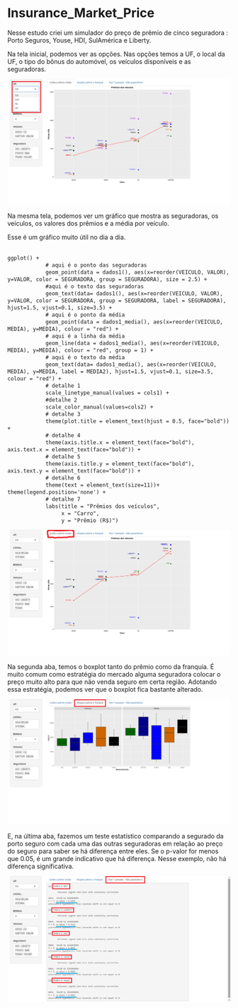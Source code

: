 # Insurance_Market_Price

Nesse estudo criei um simulador do preço de prêmio de cinco seguradora : Porto Seguros, Youse, HDI, SulAmérica e Liberty.



Na tela inicial, podemos ver as opções. Nas opções temos a UF, o local da UF, o tipo do bônus do automóvel, os veículos disponíveis e as seguradoras.

![tela 0](tela0.png)

Na mesma tela, podemos ver um gráfico que mostra as seguradoras, os veículos, os valores dos prêmios e a média por veículo.

Esse é um gráfico muito útil no dia a dia.


```{r }

ggplot() +
            # aqui é o ponto das seguradoras
            geom_point(data = dados1(), aes(x=reorder(VEICULO, VALOR), y=VALOR, color = SEGURADORA, group = SEGURADORA), size = 2.5) +
            #aqui é o texto das seguradoras 
            geom_text(data= dados1(), aes(x=reorder(VEICULO, VALOR), y=VALOR, color = SEGURADORA, group = SEGURADORA, label = SEGURADORA), hjust=1.5, vjust=0.1, size=3.5) +
            # aqui é o ponto da média
            geom_point(data = dados1_media(), aes(x=reorder(VEICULO, MEDIA), y=MEDIA), colour = "red") +
            # aqui é a linha da média
            geom_line(data = dados1_media(), aes(x=reorder(VEICULO, MEDIA), y=MEDIA), colour = "red", group = 1) +
            # aqui é o texto da média
            geom_text(data= dados1_media(), aes(x=reorder(VEICULO, MEDIA), y=MEDIA, label = MEDIA2), hjust=1.5, vjust=0.1, size=3.5, colour = "red") +
            # detalhe 1
            scale_linetype_manual(values = cols1) +
            #detalhe 2
            scale_color_manual(values=cols2) +
            # detalhe 3
            theme(plot.title = element_text(hjust = 0.5, face="bold")) +
            # detalhe 4
            theme(axis.title.x = element_text(face="bold"), axis.text.x = element_text(face="bold")) +
            # detalhe 5
            theme(axis.title.y = element_text(face="bold"), axis.text.y = element_text(face="bold")) +
            # detalhe 6
            theme(text = element_text(size=11))+ theme(legend.position='none') +
            # detalhe 7
            labs(title = "Prêmios dos veículos",
                 x = "Carro",
                 y = "Prêmio (R$)")

```


![tela 1](tela1.png)

Na segunda aba, temos o boxplot tanto do prêmio como da franquia. É muito comum como estratégia do mercado alguma seguradora colocar o preço muito alto para que não venda seguro em certa região. Adotando essa estratégia, podemos ver que o boxplot fica bastante alterado.

![tela 2](tela2.png)

E, na última aba, fazemos um teste estatístico comparando a segurado da porto seguro com cada uma das outras seguradoras em relação ao preço do seguro para saber se há diferença entre eles. Se o p-valor for menos que 0.05, é um grande indicativo que há diferença. Nesse exemplo, não há diferença significativa.

![tela 3](tela3.png)


